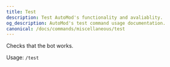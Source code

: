 ```yaml
---
title: Test
description: Test AutoMod's functionality and avaliablity.
og_description: AutoMod's test command usage documentation.
canonical: /docs/commands/miscellaneous/test
---
```


Checks that the bot works.

Usage: `/test`
